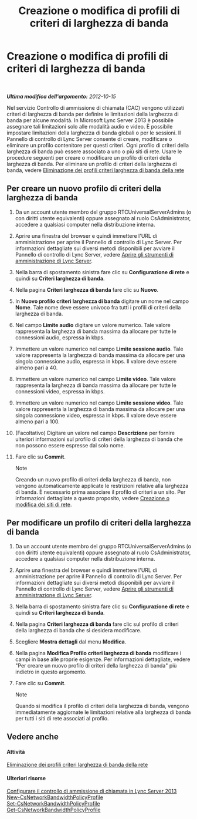 ﻿---
title: Creazione o modifica di profili di criteri di larghezza di banda
TOCTitle: Creazione o modifica di profili di criteri di larghezza di banda
ms:assetid: 08a2e18f-9b0d-4a2f-aa14-13bbf79ec745
ms:mtpsurl: https://technet.microsoft.com/it-it/library/Gg520945(v=OCS.15)
ms:contentKeyID: 49299601
ms.date: 08/24/2015
mtps_version: v=OCS.15
ms.translationtype: HT
---

# Creazione o modifica di profili di criteri di larghezza di banda

 

_**Ultima modifica dell'argomento:** 2012-10-15_

Nel servizio Controllo di ammissione di chiamata (CAC) vengono utilizzati criteri di larghezza di banda per definire le limitazioni della larghezza di banda per alcune modalità. In Microsoft Lync Server 2013 è possibile assegnare tali limitazioni solo alle modalità audio e video. È possibile impostare limitazioni della larghezza di banda globali o per le sessioni. Il Pannello di controllo di Lync Server consente di creare, modificare o eliminare un profilo contenitore per questi criteri. Ogni profilo di criteri della larghezza di banda può essere associato a uno o più siti di rete. Usare le procedure seguenti per creare o modificare un profilo di criteri della larghezza di banda. Per eliminare un profilo di criteri della larghezza di banda, vedere [Eliminazione dei profili criteri larghezza di banda della rete](lync-server-2013-deleting-network-bandwidth-policy-profiles.md)

## Per creare un nuovo profilo di criteri della larghezza di banda

1.  Da un account utente membro del gruppo RTCUniversalServerAdmins (o con diritti utente equivalenti) oppure assegnato al ruolo CsAdministrator, accedere a qualsiasi computer nella distribuzione interna.

2.  Aprire una finestra del browser e quindi immettere l'URL di amministrazione per aprire il Pannello di controllo di Lync Server. Per informazioni dettagliate sui diversi metodi disponibili per avviare il Pannello di controllo di Lync Server, vedere [Aprire gli strumenti di amministrazione di Lync Server](lync-server-2013-open-lync-server-administrative-tools.md).

3.  Nella barra di spostamento sinistra fare clic su **Configurazione di rete** e quindi su **Criteri larghezza di banda**.

4.  Nella pagina **Criteri larghezza di banda** fare clic su **Nuovo**.

5.  In **Nuovo profilo criteri larghezza di banda** digitare un nome nel campo **Nome**. Tale nome deve essere univoco fra tutti i profili di criteri della larghezza di banda.

6.  Nel campo **Limite audio** digitare un valore numerico. Tale valore rappresenta la larghezza di banda massima da allocare per tutte le connessioni audio, espressa in kbps.

7.  Immettere un valore numerico nel campo **Limite sessione audio**. Tale valore rappresenta la larghezza di banda massima da allocare per una singola connessione audio, espressa in kbps. Il valore deve essere almeno pari a 40.

8.  Immettere un valore numerico nel campo **Limite video**. Tale valore rappresenta la larghezza di banda massima da allocare per tutte le connessioni video, espressa in kbps.

9.  Immettere un valore numerico nel campo **Limite sessione video**. Tale valore rappresenta la larghezza di banda massima da allocare per una singola connessione video, espressa in kbps. Il valore deve essere almeno pari a 100.

10. (Facoltativo) Digitare un valore nel campo **Descrizione** per fornire ulteriori informazioni sul profilo di criteri della larghezza di banda che non possono essere espresse dal solo nome.

11. Fare clic su **Commit**.
    

    > [!NOTE]
    > Creando un nuovo profilo di criteri della larghezza di banda, non vengono automaticamente applicate le restrizioni relative alla larghezza di banda. È necessario prima associare il profilo di criteri a un sito. Per informazioni dettagliate a questo proposito, vedere <A href="lync-server-2013-creating-or-modifying-network-sites.md">Creazione o modifica dei siti di rete</A>.



## Per modificare un profilo di criteri della larghezza di banda

1.  Da un account utente membro del gruppo RTCUniversalServerAdmins (o con diritti utente equivalenti) oppure assegnato al ruolo CsAdministrator, accedere a qualsiasi computer nella distribuzione interna.

2.  Aprire una finestra del browser e quindi immettere l'URL di amministrazione per aprire il Pannello di controllo di Lync Server. Per informazioni dettagliate sui diversi metodi disponibili per avviare il Pannello di controllo di Lync Server, vedere [Aprire gli strumenti di amministrazione di Lync Server](lync-server-2013-open-lync-server-administrative-tools.md).

3.  Nella barra di spostamento sinistra fare clic su **Configurazione di rete** e quindi su **Criteri larghezza di banda**.

4.  Nella pagina **Criteri larghezza di banda** fare clic sul profilo di criteri della larghezza di banda che si desidera modificare.

5.  Scegliere **Mostra dettagli** dal menu **Modifica**.

6.  Nella pagina **Modifica Profilo criteri larghezza di banda** modificare i campi in base alle proprie esigenze. Per informazioni dettagliate, vedere "Per creare un nuovo profilo di criteri della larghezza di banda" più indietro in questo argomento.

7.  Fare clic su **Commit**.
    

    > [!NOTE]
    > Quando si modifica il profilo di criteri della larghezza di banda, vengono immediatamente aggiornate le limitazioni relative alla larghezza di banda per tutti i siti di rete associati al profilo.



## Vedere anche

#### Attività

[Eliminazione dei profili criteri larghezza di banda della rete](lync-server-2013-deleting-network-bandwidth-policy-profiles.md)  

#### Ulteriori risorse

[Configurare il controllo di ammissione di chiamata in Lync Server 2013](lync-server-2013-configure-call-admission-control.md)  
[New-CsNetworkBandwidthPolicyProfile](new-csnetworkbandwidthpolicyprofile.md)  
[Set-CsNetworkBandwidthPolicyProfile](set-csnetworkbandwidthpolicyprofile.md)  
[Get-CsNetworkBandwidthPolicyProfile](get-csnetworkbandwidthpolicyprofile.md)


